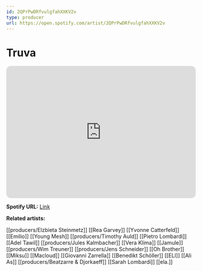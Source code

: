 ```yaml
---
id: 2QPrPwDRfvulgfahXXKV2v
type: producer
url: https://open.spotify.com/artist/2QPrPwDRfvulgfahXXKV2v
---
```

# Truva

<iframe style="border-radius:12px" src="https://open.spotify.com/embed/artist/2QPrPwDRfvulgfahXXKV2v" width="100%" height="352" frameBorder="0" allowfullscreen="" allow="autoplay; clipboard-write; encrypted-media; fullscreen; picture-in-picture" loading="lazy"></iframe>

**Spotify URL:** [Link](https://open.spotify.com/artist/2QPrPwDRfvulgfahXXKV2v)

**Related artists:**

[[producers/Elzbieta Steinmetz]]
[[Rea Garvey]]
[[Yvonne Catterfeld]]
[[Emilio]]
[[Young Mesh]]
[[producers/Timothy Auld]]
[[Pietro Lombardi]]
[[Adel Tawil]]
[[producers/Jules Kalmbacher]]
[[Vera Klima]]
[[Jamule]]
[[producers/Wim Treuner]]
[[producers/Jens Schneider]]
[[Oh Brother]]
[[Miksu]]
[[Macloud]]
[[Giovanni Zarrella]]
[[Benedikt Schöller]]
[[ELI]]
[[Ali As]]
[[producers/Beatzarre & Djorkaeff]]
[[Sarah Lombardi]]
[[ela.]]
